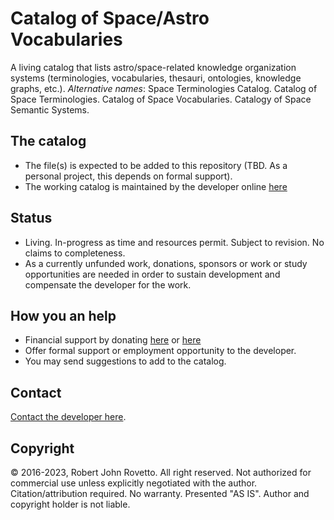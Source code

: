 # Catalog of Space/Astro Vocabularies
A living catalog that lists astro/space-related knowledge organization systems (terminologies, vocabularies, thesauri, ontologies, knowledge graphs, etc.).
_Alternative names_: Space Terminologies Catalog. Catalog of Space Terminologies. Catalog of Space Vocabularies. Catalogy of Space Semantic Systems.
## The catalog
- The file(s) is expected to be added to this repository (TBD. As a personal project, this depends on formal support).
- The working catalog is maintained by the developer online [here](https://docs.google.com/spreadsheets/d/16XifdG0dy_8AxHJWdg969xSkNgcchRrk/edit?usp=sharing&ouid=112380258804517309117&rtpof=true&sd=true)

## Status
- Living. In-progress as time and resources permit. Subject to revision. No claims to completeness.
- As a currently unfunded work, donations, sponsors or work or study opportunities are needed in order to sustain development and compensate the developer for the work.

## How you an help
- Financial support by donating [here](https://tinyurl.com/donateViaPayPalrr) or [here](https://tinyurl.com/yyoo6z96)
- Offer formal support or employment opportunity to the developer.
- You may send suggestions to add to the catalog.

## Contact
[Contact the developer here](https://ontospace.wordpress.com/contact).

## Copyright
© 2016-2023, Robert John Rovetto. All right reserved.
Not authorized for commercial use unless explicitly negotiated with the author. Citation/attribution required. 
No warranty. Presented "AS IS". Author and copyright holder is not liable.
